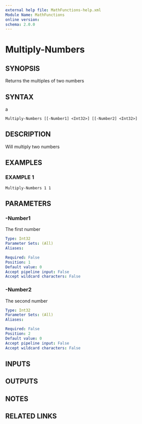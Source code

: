 ```yaml
---
external help file: MathFunctions-help.xml
Module Name: MathFunctions
online version:
schema: 2.0.0
---
```


# Multiply-Numbers

## SYNOPSIS
Returns the multiples of two numbers

## SYNTAX
a
```
Multiply-Numbers [[-Number1] <Int32>] [[-Number2] <Int32>]
```

## DESCRIPTION
Will multiply two numbers

## EXAMPLES

### EXAMPLE 1
```
Multiply-Numbers 1 1
```

## PARAMETERS

### -Number1
The first number

```yaml
Type: Int32
Parameter Sets: (All)
Aliases:

Required: False
Position: 1
Default value: 0
Accept pipeline input: False
Accept wildcard characters: False
```

### -Number2
The second number

```yaml
Type: Int32
Parameter Sets: (All)
Aliases:

Required: False
Position: 2
Default value: 0
Accept pipeline input: False
Accept wildcard characters: False
```

## INPUTS

## OUTPUTS

## NOTES

## RELATED LINKS
